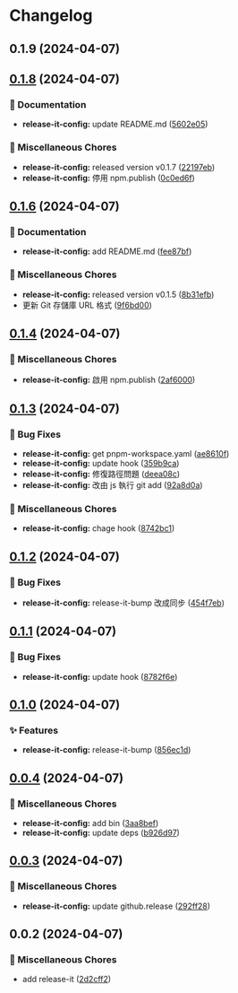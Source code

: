 # Changelog

## 0.1.9 (2024-04-07)

## [0.1.8](https://github.com/jiehousekeeper/official-site/compare/@jiehousekeeper/release-it-config@0.1.6...@jiehousekeeper/release-it-config@0.1.8) (2024-04-07)


### 📝 Documentation

* **release-it-config:** update README.md ([5602e05](https://github.com/jiehousekeeper/official-site/commit/5602e0583ef00b2d69762b4df6c6cd2597d2c63d))


### 🧹 Miscellaneous Chores

* **release-it-config:** released version v0.1.7 ([22197eb](https://github.com/jiehousekeeper/official-site/commit/22197eb3efcbb45503aed40a1f9d4d9b64003d99))
* **release-it-config:** 停用 npm.publish ([0c0ed6f](https://github.com/jiehousekeeper/official-site/commit/0c0ed6f23a432ac022a3e740cc059edefa0db0b7))

## [0.1.6](https://github.com/jiehousekeeper/official-site/compare/@jiehousekeeper/release-it-config@0.1.4...@jiehousekeeper/release-it-config@0.1.6) (2024-04-07)


### 📝 Documentation

* **release-it-config:** add README.md ([fee87bf](https://github.com/jiehousekeeper/official-site/commit/fee87bf8b27fb2b3ba98720f80758e4f14c16b39))


### 🧹 Miscellaneous Chores

* **release-it-config:** released version v0.1.5 ([8b31efb](https://github.com/jiehousekeeper/official-site/commit/8b31efba9586c34a173fa0bc8e3e91f41726ba09))
* 更新 Git 存儲庫 URL 格式 ([9f6bd00](https://github.com/jiehousekeeper/official-site/commit/9f6bd00c23f226b905c7c7a92df7c0ec0a1604a5))

## [0.1.4](https://github.com/jiehousekeeper/official-site/compare/@jiehousekeeper/release-it-config@0.1.3...@jiehousekeeper/release-it-config@0.1.4) (2024-04-07)


### 🧹 Miscellaneous Chores

* **release-it-config:** 啟用 npm.publish ([2af6000](https://github.com/jiehousekeeper/official-site/commit/2af60002b8290de1d489d5ea6e506d65f1c7077e))

## [0.1.3](https://github.com/jiehousekeeper/official-site/compare/@jiehousekeeper/release-it-config@0.1.2...@jiehousekeeper/release-it-config@0.1.3) (2024-04-07)


### 🐛 Bug Fixes

* **release-it-config:** get pnpm-workspace.yaml ([ae8610f](https://github.com/jiehousekeeper/official-site/commit/ae8610feb3b8389f0ace6f146bc4711644b0245b))
* **release-it-config:** update hook ([359b9ca](https://github.com/jiehousekeeper/official-site/commit/359b9ca10cdaba58f7f1889203606594d7271d86))
* **release-it-config:** 修復路徑問題 ([deea08c](https://github.com/jiehousekeeper/official-site/commit/deea08c756ca4b427e5ab7ae24ea9d25a3654507))
* **release-it-config:** 改由 js 執行 git add ([92a8d0a](https://github.com/jiehousekeeper/official-site/commit/92a8d0a0d5fc58018209203931d38f4cfbafc410))


### 🧹 Miscellaneous Chores

* **release-it-config:** chage hook ([8742bc1](https://github.com/jiehousekeeper/official-site/commit/8742bc1e6b62537c75d72468bcfd0b8afa5968f2))

## [0.1.2](https://github.com/jiehousekeeper/official-site/compare/@jiehousekeeper/release-it-config@0.1.1...@jiehousekeeper/release-it-config@0.1.2) (2024-04-07)


### 🐛 Bug Fixes

* **release-it-config:** release-it-bump 改成同步 ([454f7eb](https://github.com/jiehousekeeper/official-site/commit/454f7eb4f66a5e6c7d4c9d528a238d564ed63eba))

## [0.1.1](https://github.com/jiehousekeeper/official-site/compare/@jiehousekeeper/release-it-config@0.1.0...@jiehousekeeper/release-it-config@0.1.1) (2024-04-07)


### 🐛 Bug Fixes

* **release-it-config:** update hook ([8782f6e](https://github.com/jiehousekeeper/official-site/commit/8782f6e0ca73c3134d0a311501413a9c9b7312db))

## [0.1.0](https://github.com/jiehousekeeper/official-site/compare/@jiehousekeeper/release-it-config@0.0.4...@jiehousekeeper/release-it-config@0.1.0) (2024-04-07)


### ✨ Features

* **release-it-config:** release-it-bump ([856ec1d](https://github.com/jiehousekeeper/official-site/commit/856ec1dcba2d5e9827d29edd944597d229d02d81))

## [0.0.4](https://github.com/jiehousekeeper/official-site/compare/@jiehousekeeper/release-it-config@0.0.3...@jiehousekeeper/release-it-config@0.0.4) (2024-04-07)


### 🧹 Miscellaneous Chores

* **release-it-config:** add bin ([3aa8bef](https://github.com/jiehousekeeper/official-site/commit/3aa8bef9fbaab3b6a57fc657883b3f6b915f4eb0))
* **release-it-config:** update deps ([b926d97](https://github.com/jiehousekeeper/official-site/commit/b926d976ff11e77ea72210643e7be8fe9a583bd5))

## [0.0.3](https://github.com/jiehousekeeper/official-site/compare/@jiehousekeeper/release-it-config@0.0.2...@jiehousekeeper/release-it-config@0.0.3) (2024-04-07)


### 🧹 Miscellaneous Chores

* **release-it-config:** update github.release ([292ff28](https://github.com/jiehousekeeper/official-site/commit/292ff28872c2e15bb39ed46c78ab1ea6a676dd4c))

## 0.0.2 (2024-04-07)


### 🧹 Miscellaneous Chores

* add release-it ([2d2cff2](https://github.com/jiehousekeeper/official-site/commit/2d2cff2214a97072de3ec4e6fe863b9321ee5a20))
